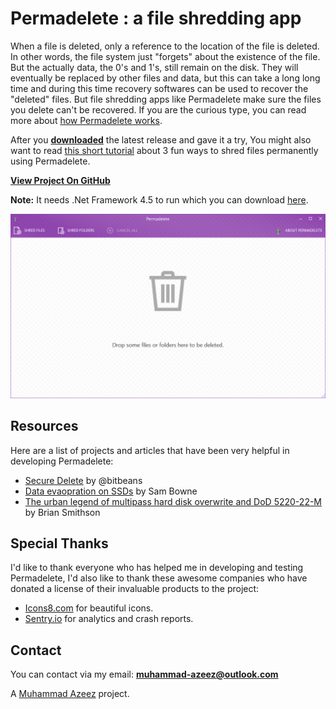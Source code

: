 # Permadelete : a file shredding app

When a file is deleted, only a reference to the location of the file is deleted. In other words, the file system just "forgets" about the existence of the file. But the actually data, the 0's and 1's, still remain on the disk. They will eventually be replaced by other files and data, but this can take a long long time and during this time recovery softwares can be used to recover the "deleted" files. But file shredding apps like Permadelete make sure the files you delete can't be recovered. If you are the curious type, you can read more about [how Permadelete works](https://github.com/DevelopersTree/permadelete/wiki/How-Permadelete-works).

After you **[downloaded](https://github.com/DevelopersTree/permadelete/releases)** the latest release and gave it a try, You might also want to read [this short tutorial](https://github.com/DevelopersTree/permadelete/wiki/How-to-use-Permadelete) about 3 fun ways to shred files permanently using Permadelete. 

**[View Project On GitHub](https://github.com/DevelopersTree/permadelete)**

**Note:** It needs .Net Framework 4.5 to run which you can download [here](https://www.microsoft.com/en-us/download/details.aspx?id=30653).

![Main Window](screenshots/mainwindow.png)

## Resources

Here are a list of projects and articles that have been very helpful in developing Permadelete:

*   [Secure Delete](https://github.com/bitbeans/securedelete-net) by @bitbeans
*   [Data evaopration on SSDs](https://www.youtube.com/watch?v=zG0orMGf_Go) by Sam Bowne
*   [The urban legend of multipass hard disk overwrite and DoD 5220-22-M](http://web.archive.org/web/20121110053501/http://grot.com/wordpress/?p=154) by Brian Smithson

## Special Thanks

I'd like to thank everyone who has helped me in developing and testing Permadelete, I'd also like to thank these awesome companies who have donated a license of their invaluable products to the project:

*   [Icons8.com](https://icons8.com) for beautiful icons.
*   [Sentry.io](https://sentry.io) for analytics and crash reports.

## Contact

You can contact via my email: [**muhammad-azeez@outlook.com**](mailto:encryptor@outlook.com)

A [Muhammad Azeez](https://mazeez.dev/) project.
